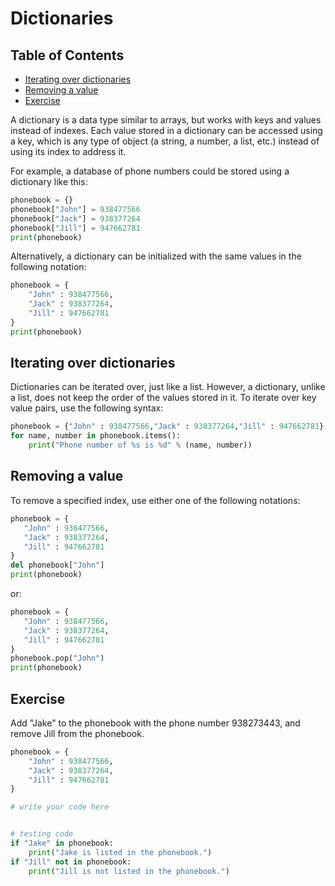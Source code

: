 # Dictionaries

## Table of Contents

<!-- START doctoc generated TOC please keep comment here to allow auto update -->
<!-- DON'T EDIT THIS SECTION, INSTEAD RE-RUN doctoc TO UPDATE -->

- [Iterating over dictionaries](#iterating-over-dictionaries)
- [Removing a value](#removing-a-value)
- [Exercise](#exercise)

<!-- END doctoc generated TOC please keep comment here to allow auto update -->

A dictionary is a data type similar to arrays, but works with keys and values instead of indexes.
Each value stored in a dictionary can be accessed using a key,
which is any type of object (a string, a number, a list, etc.)
instead of using its index to address it.

For example, a database of phone numbers could be stored using a dictionary like this:

```python
phonebook = {}
phonebook["John"] = 938477566
phonebook["Jack"] = 938377264
phonebook["Jill"] = 947662781
print(phonebook)
```

Alternatively, a dictionary can be initialized with the same values in the following notation:

```python
phonebook = {
    "John" : 938477566,
    "Jack" : 938377264,
    "Jill" : 947662781
}
print(phonebook)
```

## Iterating over dictionaries

Dictionaries can be iterated over, just like a list.
However, a dictionary, unlike a list, does not keep the order of the values stored in it.
To iterate over key value pairs, use the following syntax:

```python
phonebook = {"John" : 938477566,"Jack" : 938377264,"Jill" : 947662781}
for name, number in phonebook.items():
    print("Phone number of %s is %d" % (name, number))
```

## Removing a value

To remove a specified index, use either one of the following notations:

```python
phonebook = {
   "John" : 938477566,
   "Jack" : 938377264,
   "Jill" : 947662781
}
del phonebook["John"]
print(phonebook)
```

or:

```python
phonebook = {
   "John" : 938477566,
   "Jack" : 938377264,
   "Jill" : 947662781
}
phonebook.pop("John")
print(phonebook)
```

## Exercise

Add "Jake" to the phonebook with the phone number 938273443,
and remove Jill from the phonebook.

```python
phonebook = {
    "John" : 938477566,
    "Jack" : 938377264,
    "Jill" : 947662781
}

# write your code here


# testing code
if "Jake" in phonebook:
    print("Jake is listed in the phonebook.")
if "Jill" not in phonebook:
    print("Jill is not listed in the phonebook.")
```
